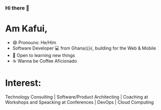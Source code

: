 ### Hi there 👋

<!--
**kafui4k/kafui4k** is a ✨ _special_ ✨ repository because its `README.md` (this file) appears on your GitHub profile.

Here are some ideas to get you started:

- 🔭 I’m currently working on ...
- 🌱 I’m currently learning ...
- 👯 I’m looking to collaborate on ...
- 🤔 I’m looking for help with ...
- 💬 Ask me about ...
- 📫 How to reach me: ...
- 😄 Pronouns: ...
- ⚡ Fun fact: ...
-->

# Am Kafui, 
- 😄 Pronouns: He/Him
- Software Developer 💻 from Ghana🇬🇭, building for the Web & Mobile
- 🌱 Open to learning new things
- ☕ Wanna be Coffee Aficionado

# Interest:
Technology Consulting | Software/Product Architecting | Coaching at Workshops and Speacking at Conferences | DevOps | Cloud Computing
